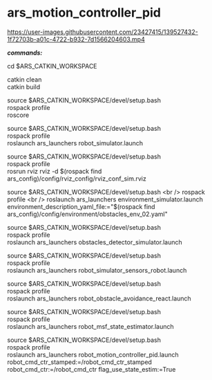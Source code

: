 # ars_motion_controller_pid


https://user-images.githubusercontent.com/23427415/139527432-1f72703b-a01c-4722-b932-7d1566204603.mp4


***commands:*** <br />

cd $ARS_CATKIN_WORKSPACE <br />

catkin clean <br />
catkin build


source $ARS_CATKIN_WORKSPACE/devel/setup.bash <br />
rospack profile <br />
roscore 

source $ARS_CATKIN_WORKSPACE/devel/setup.bash <br />
rospack profile <br />
roslaunch ars_launchers robot_simulator.launch


source $ARS_CATKIN_WORKSPACE/devel/setup.bash <br />
rospack profile <br />
rosrun rviz rviz -d $(rospack find ars_config)/config/rviz_config/rviz_conf_sim.rviz


source $ARS_CATKIN_WORKSPACE/devel/setup.bash <br />
rospack profile <br />
roslaunch ars_launchers environment_simulator.launch environment_description_yaml_file:="$(rospack find ars_config)/config/environment/obstacles_env_02.yaml"


source $ARS_CATKIN_WORKSPACE/devel/setup.bash <br />
rospack profile <br />
roslaunch ars_launchers obstacles_detector_simulator.launch


source $ARS_CATKIN_WORKSPACE/devel/setup.bash <br />
rospack profile <br />
roslaunch ars_launchers robot_simulator_sensors_robot.launch



source $ARS_CATKIN_WORKSPACE/devel/setup.bash <br />
rospack profile <br />
roslaunch ars_launchers robot_obstacle_avoidance_react.launch



source $ARS_CATKIN_WORKSPACE/devel/setup.bash <br />
rospack profile <br />
roslaunch ars_launchers robot_msf_state_estimator.launch


source $ARS_CATKIN_WORKSPACE/devel/setup.bash <br />
rospack profile <br />
roslaunch ars_launchers robot_motion_controller_pid.launch robot_cmd_ctr_stamped:=/robot_cmd_ctr_stamped robot_cmd_ctr:=/robot_cmd_ctr flag_use_state_estim:=True
